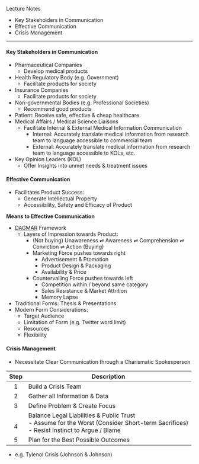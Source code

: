 Lecture Notes

- Key Stakeholders in Communication
- Effective Communication
- Crisis Management

---
#### **Key Stakeholders in Communication**
- Pharmaceutical Companies
	- Develop medical products
- Health Regulatory Body (e.g. Government)
	- Facilitate products for society
- Insurance Companies
	- Facilitate products for society
- Non-governmental Bodies (e.g. Professional Societies)
	- Recommend good products
- Patient: Receive safe, effective & cheap healthcare
- Medical Affairs / Medical Science Liaisons
	- Facilitate Internal & External Medical Information Communication
		- Internal: Accurately translate medical information from research team to language accessible to commercial team
		- External: Accurately translate medical information from research team to language accessible to KOLs, etc.
- Key Opinion Leaders (KOL)
	- Offer Insights into unmet needs & treatment issues


#### **Effective Communication**
- Facilitates Product Success:
	- Generate Intellectual Property
	- Accessibility, Safety and Efficacy of Product

**Means to Effective Communication**
- <abbr Title="Defining Advertising Goals for Measured Advertising Results">DAGMAR</abbr> Framework
	- Layers of Impression towards Product:
		- (Not buying) Unawareness ⇌ Awareness ⇌ Comprehension ⇌ Conviction ⇌ Action (Buying)
		- Marketing Force pushes towards right
			- Advertisement & Promotion
			- Product Design & Packaging
			- Availability & Price
		- Countervailing Force pushes towards left
			- Competition within / beyond same category
			- Sales Resistance & Market Attrition
			- Memory Lapse
- Traditional Forms: Thesis & Presentations
- Modern Form Considerations:
	- Target Audience
	- Limitation of Form (e.g. Twitter word limit)
	- Resources
	- Flexibility


#### **Crisis Management**
- Necessitate Clear Communication through a Charismatic Spokesperson

| Step  | Description                                                                                                                               |
| :---: | ----------------------------------------------------------------------------------------------------------------------------------------- |
|   1   | Build a Crisis Team                                                                                                                       |
|   2   | Gather all Information & Data                                                                                                             |
|   3   | Define Problem & Create Focus                                                                                                             |
| <br>4 | Balance Legal Liabilities & Public Trust<br>- Assume for the Worst (Consider Short-term Sacrifices)<br>- Resist Instinct to Argue / Blame |
|   5   | Plan for the Best Possible Outcomes                                                                                                       |
- e.g. Tylenol Crisis (Johnson & Johnson)